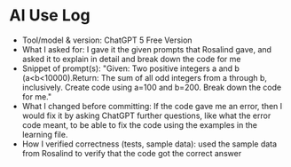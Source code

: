 # AI Use Log
- Tool/model & version: ChatGPT 5 Free Version
- What I asked for: I gave it the given prompts that Rosalind gave, and asked it to explain in detail and break down the code for me
- Snippet of prompt(s): "Given: Two positive integers a and b (a<b<10000).Return: The sum of all odd integers from a through b, inclusively. Create code using a=100 and b=200. Break down the code for me."
- What I changed before committing: If the code gave me an error, then I would fix it by asking ChatGPT further questions, like what the error code meant, to be able to fix the code using the examples in the learning file.
- How I verified correctness (tests, sample data): used the sample data from Rosalind to verify that the code got the correct answer
